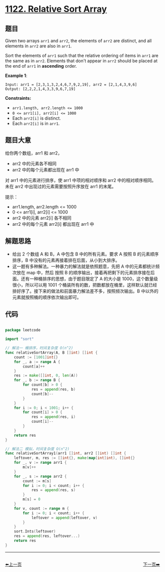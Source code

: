 # [1122. Relative Sort Array](https://leetcode.com/problems/relative-sort-array/)


## 题目

Given two arrays `arr1` and `arr2`, the elements of `arr2` are distinct, and all elements in `arr2` are also in `arr1`.

Sort the elements of `arr1` such that the relative ordering of items in `arr1` are the same as in `arr2`. Elements that don't appear in `arr2` should be placed at the end of `arr1` in **ascending** order.

**Example 1**:

    Input: arr1 = [2,3,1,3,2,4,6,7,9,2,19], arr2 = [2,1,4,3,9,6]
    Output: [2,2,2,1,4,3,3,9,6,7,19]

**Constraints:**

- `arr1.length, arr2.length <= 1000`
- `0 <= arr1[i], arr2[i] <= 1000`
- Each `arr2[i]` is distinct.
- Each `arr2[i]` is in `arr1`.


## 题目大意


给你两个数组，arr1 和 arr2，

- arr2 中的元素各不相同
- arr2 中的每个元素都出现在 arr1 中

对 arr1 中的元素进行排序，使 arr1 中项的相对顺序和 arr2 中的相对顺序相同。未在 arr2 中出现过的元素需要按照升序放在 arr1 的末尾。

提示：

- arr1.length, arr2.length <= 1000
- 0 <= arr1[i], arr2[i] <= 1000
- arr2 中的元素 arr2[i] 各不相同
- arr2 中的每个元素 arr2[i] 都出现在 arr1 中



## 解题思路

- 给出 2 个数组 A 和 B，A 中包含 B 中的所有元素。要求 A 按照 B 的元素顺序排序，B 中没有的元素再接着排在后面，从小到大排序。
- 这一题有多种解法。一种暴力的解法就是依照题意，先把 A 中的元素都统计频次放在 map 中，然后 按照 B 的顺序输出，接着再把剩下的元素排序接在后面。还有一种桶排序的思想，由于题目限定了 A 的大小是 1000，这个数量级很小，所以可以用 1001 个桶装所有的数，把数都放在桶里，这样默认就已经排好序了。接下来的做法和前面暴力解法差不多，按照频次输出。B 中以外的元素就按照桶的顺序依次输出即可。


## 代码

```go

package leetcode

import "sort"

// 解法一 桶排序，时间复杂度 O(n^2)
func relativeSortArray(A, B []int) []int {
	count := [1001]int{}
	for _, a := range A {
		count[a]++
	}
	res := make([]int, 0, len(A))
	for _, b := range B {
		for count[b] > 0 {
			res = append(res, b)
			count[b]--
		}
	}
	for i := 0; i < 1001; i++ {
		for count[i] > 0 {
			res = append(res, i)
			count[i]--
		}
	}
	return res
}

// 解法二 模拟，时间复杂度 O(n^2)
func relativeSortArray1(arr1 []int, arr2 []int) []int {
	leftover, m, res := []int{}, make(map[int]int), []int{}
	for _, v := range arr1 {
		m[v]++
	}
	for _, s := range arr2 {
		count := m[s]
		for i := 0; i < count; i++ {
			res = append(res, s)
		}
		m[s] = 0
	}
	for v, count := range m {
		for i := 0; i < count; i++ {
			leftover = append(leftover, v)
		}
	}
	sort.Ints(leftover)
	res = append(res, leftover...)
	return res
}

```
----------------------------------------------
<div style="display: flex;justify-content: space-between;align-items: center;">
<p><a href="https://books.halfrost.com/leetcode/ChapterFour/1111.Maximum-Nesting-Depth-of-Two-Valid-Parentheses-Strings/">⬅️上一页</a></p>
<p><a href="https://books.halfrost.com/leetcode/ChapterFour/1123.Lowest-Common-Ancestor-of-Deepest-Leaves/">下一页➡️</a></p>
</div>
